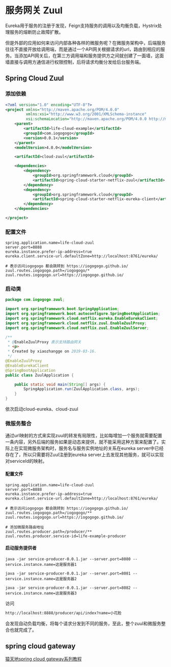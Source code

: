 # 服务网关 Zuul

Eureka用于服务的注册于发现，Feign支持服务的调用以及均衡负载，Hystrix处理服务的熔断防止故障扩散。

但是外部的应用如何来访问内部各种各样的微服务呢？在微服务架构中，后端服务往往不直接开放给调用端，而是通过一个API网关根据请求的url，路由到相应的服务。当添加API网关后，在第三方调用端和服务提供方之间就创建了一面墙，这面墙直接与调用方通信进行权限控制，后将请求均衡分发给后台服务端。

## Spring Cloud Zuul

### 添加依赖

```xml
<?xml version="1.0" encoding="UTF-8"?>
<project xmlns="http://maven.apache.org/POM/4.0.0"
         xmlns:xsi="http://www.w3.org/2001/XMLSchema-instance"
         xsi:schemaLocation="http://maven.apache.org/POM/4.0.0 http://maven.apache.org/xsd/maven-4.0.0.xsd">
    <parent>
        <artifactId>life-cloud-example</artifactId>
        <groupId>com.iogogogo</groupId>
        <version>0.0.1</version>
    </parent>
    <modelVersion>4.0.0</modelVersion>

    <artifactId>cloud-zuul</artifactId>

    <dependencies>
        <dependency>
            <groupId>org.springframework.cloud</groupId>
            <artifactId>spring-cloud-starter-netflix-zuul</artifactId>
        </dependency>
        <dependency>
            <groupId>org.springframework.cloud</groupId>
            <artifactId>spring-cloud-starter-netflix-eureka-client</artifactId>
        </dependency>
    </dependencies>

</project>
```



### 配置文件

```properties
spring.application.name=life-cloud-zuul
server.port=8888
eureka.instance.prefer-ip-address=true
eureka.client.service-url.defaultZone=http://localhost:8761/eureka/

# 表示访问iogogogo 都会跳转到 https://iogogogo.github.io/
zuul.routes.iogogogo.path=/iogogogo/*
zuul.routes.iogogogo.url=https://iogogogo.github.io/
```



### 启动类

```java
package com.iogogogo.zuul;

import org.springframework.boot.SpringApplication;
import org.springframework.boot.autoconfigure.SpringBootApplication;
import org.springframework.cloud.netflix.eureka.EnableEurekaClient;
import org.springframework.cloud.netflix.zuul.EnableZuulProxy;
import org.springframework.cloud.netflix.zuul.EnableZuulServer;

/**
 * @EnableZuulProxy 表示支持路由网关
 * <p>
 * Created by xiaozhangge on 2019-03-16.
 */
@EnableZuulProxy
@EnableEurekaClient
@SpringBootApplication
public class ZuulApplication {

    public static void main(String[] args) {
        SpringApplication.run(ZuulApplication.class, args);
    }
}
```

依次启动cloud-eureka、cloud-zuul

### 微服务整合

通过url映射的方式来实现zuul的转发有局限性，比如每增加一个服务就需要配置一条内容，另外后端的服务如果是动态来提供，就不能采用这种方案来配置了。实际上在实现微服务架构时，服务名与服务实例地址的关系在eureka server中已经存在了，所以只需要将Zuul注册到eureka server上去发现其他服务，就可以实现对serviceId的映射。

#### 配置文件

```properties
spring.application.name=life-cloud-zuul
server.port=8888
eureka.instance.prefer-ip-address=true
eureka.client.service-url.defaultZone=http://localhost:8761/eureka/

# 表示访问iogogogo 都会跳转到 https://iogogogo.github.io/
zuul.routes.iogogogo.path=/iogogogo/**
zuul.routes.iogogogo.url=https://iogogogo.github.io/

# 添加微服务路由地址
zuul.routes.producer.path=/producer/**
zuul.routes.producer.service-id=life-example-producer
```

#### 启动服务提供者

```shell
java -jar service-producer-0.0.1.jar --server.port=8080 --service.instance.name=这是服务器1

java -jar service-producer-0.0.1.jar --server.port=8081 --service.instance.name=这是服务器2

java -jar service-producer-0.0.1.jar --server.port=8082 --service.instance.name=这是服务器3
```

访问

```html
http://localhost:8888/producer/api/index?name=小花脸
```

会发现自动负载均衡，将每个请求分发到不同的服务，至此，整个zuul和微服务整合也就完成了。



## spring cloud gateway

[猿天地spring cloud gateway系列教程](http://cxytiandi.com/article)

